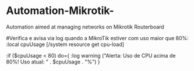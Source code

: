 # Automation-Mikrotik-
Automation aimed at managing networks on Mikrotik Routerboard

#Verifica e avisa via log quando a MikroTik estiver com uso maior que 80%:
:local cpuUsage [/system resource get cpu-load]

:if ($cpuUsage < 80) do={
    :log warning ("Alerta: Uso de CPU acima de 80%! Uso atual: " . $cpuUsage . "%")
}
